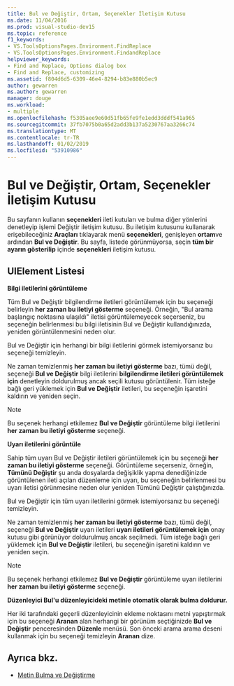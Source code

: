 ```yaml
---
title: Bul ve Değiştir, Ortam, Seçenekler İletişim Kutusu
ms.date: 11/04/2016
ms.prod: visual-studio-dev15
ms.topic: reference
f1_keywords:
- VS.ToolsOptionsPages.Environment.FindReplace
- VS.ToolsOptionsPages.Environment.FindandReplace
helpviewer_keywords:
- Find and Replace, Options dialog box
- Find and Replace, customizing
ms.assetid: f804d6d5-6309-46e4-8294-b83e880b5ec9
author: gewarren
ms.author: gewarren
manager: douge
ms.workload:
- multiple
ms.openlocfilehash: f5305aee9e60d51fb65fe9fe1edd3dddf541a965
ms.sourcegitcommit: 37fb7075b0a65d2add3b137a5230767aa3266c74
ms.translationtype: MT
ms.contentlocale: tr-TR
ms.lasthandoff: 01/02/2019
ms.locfileid: "53910986"
---
```

# <a name="find-and-replace-environment-options-dialog-box"></a>Bul ve Değiştir, Ortam, Seçenekler İletişim Kutusu

Bu sayfanın kullanın **seçenekleri** ileti kutuları ve bulma diğer yönlerini denetleyip işlemi Değiştir iletişim kutusu. Bu iletişim kutusunu kullanarak erişebileceğiniz **Araçları** tıklayarak menü **seçenekleri**, genişleyen **ortam**ve ardından **Bul ve Değiştir**. Bu sayfa, listede görünmüyorsa, seçin **tüm bir ayarın gösterilip** içinde **seçenekleri** iletişim kutusu.

## <a name="uielement-list"></a>UIElement Listesi

**Bilgi iletilerini görüntüleme**

Tüm Bul ve Değiştir bilgilendirme iletileri görüntülemek için bu seçeneği belirleyin **her zaman bu iletiyi gösterme** seçeneği. Örneğin, "Bul arama başlangıç noktasına ulaşıldı" iletisi görüntülemeyecek seçerseniz, bu seçeneğin belirlenmesi bu bilgi iletisinin Bul ve Değiştir kullandığınızda, yeniden görüntülenmesini neden olur.

Bul ve Değiştir için herhangi bir bilgi iletilerini görmek istemiyorsanız bu seçeneği temizleyin.

Ne zaman temizlenmiş **her zaman bu iletiyi gösterme** bazı, tümü değil, seçeneği **Bul ve Değiştir** bilgi iletilerini **bilgilendirme iletileri görüntülemek için** denetleyin doldurulmuş ancak seçili kutusu görüntülenir. Tüm isteğe bağlı geri yüklemek için **Bul ve Değiştir** iletileri, bu seçeneğin işaretini kaldırın ve yeniden seçin.

> [!NOTE]
> Bu seçenek herhangi etkilemez **Bul ve Değiştir** görüntüleme bilgi iletilerini **her zaman bu iletiyi gösterme** seçeneği.

**Uyarı iletilerini görüntüle**

Sahip tüm uyarı Bul ve Değiştir iletileri görüntülemek için bu seçeneği **her zaman bu iletiyi gösterme** seçeneği. Görüntüleme seçerseniz, örneğin, **Tümünü Değiştir** şu anda dosyalarda değişiklik yapma denediğinizde görüntülenen ileti açılan düzenleme için uyarı, bu seçeneğin belirlenmesi bu uyarı iletisi görünmesine neden olur yeniden Tümünü Değiştir çalıştığınızda.

Bul ve Değiştir için tüm uyarı iletilerini görmek istemiyorsanız bu seçeneği temizleyin.

Ne zaman temizlenmiş **her zaman bu iletiyi gösterme** bazı, tümü değil, seçeneği **Bul ve Değiştir** uyarı iletileri **uyarı iletileri görüntülemek için** onay kutusu gibi görünüyor doldurulmuş ancak seçilmedi. Tüm isteğe bağlı geri yüklemek için **Bul ve Değiştir** iletileri, bu seçeneğin işaretini kaldırın ve yeniden seçin.

> [!NOTE]
> Bu seçenek herhangi etkilemez **Bul ve Değiştir** görüntüleme uyarı iletilerini **her zaman bu iletiyi gösterme** seçeneği.

**Düzenleyici Bul'u düzenleyicideki metinle otomatik olarak bulma doldurur.**

Her iki tarafındaki geçerli düzenleyicinin ekleme noktasını metni yapıştırmak için bu seçeneği **Aranan** alan herhangi bir görünüm seçtiğinizde **Bul ve Değiştir** penceresinden **Düzenle**  menüsü. Son önceki arama arama deseni kullanmak için bu seçeneği temizleyin **Aranan** dize.

## <a name="see-also"></a>Ayrıca bkz.

- [Metin Bulma ve Değiştirme](../../ide/finding-and-replacing-text.md)
